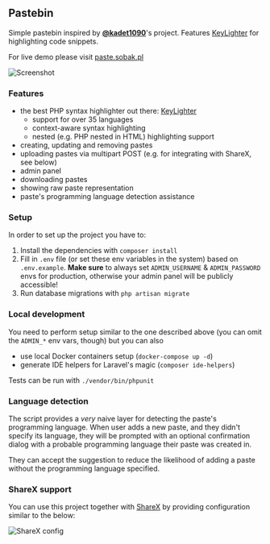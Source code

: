 ## Pastebin

Simple pastebin inspired by **[@kadet1090](https://github.com/kadet1090)**'s project. Features
[KeyLighter][keylighter] for highlighting code snippets.

For live demo please visit [paste.sobak.pl](http://paste.sobak.pl)

![Screenshot](https://i.imgur.com/mcwzkPf.png)

### Features

- the best PHP syntax highlighter out there: [KeyLighter][keylighter]
  - support for over 35 languages
  - context-aware syntax highlighting
  - nested (e.g. PHP nested in HTML) highlighting support
- creating, updating and removing pastes
- uploading pastes via multipart POST (e.g. for integrating with ShareX, see below)
- admin panel
- downloading pastes
- showing raw paste representation
- paste's programming language detection assistance

### Setup

In order to set up the project you have to:

1. Install the dependencies with `composer install`
2. Fill in `.env` file (or set these env variables in the system) based on `.env.example`.
   **Make sure** to always set `ADMIN_USERNAME` & `ADMIN_PASSWORD` envs for production,
   otherwise your admin panel will be publicly accessible!
3. Run database migrations with `php artisan migrate`

### Local development

You need to perform setup similar to the one described above (you can omit the `ADMIN_*` env
vars, though) but you can also

- use local Docker containers setup (`docker-compose up -d`)
- generate IDE helpers for Laravel's magic (`composer ide-helpers`)

Tests can be run with `./vendor/bin/phpunit`

### Language detection

The script provides a _very_ naive layer for detecting the paste's programming language.
When user adds a new paste, and they didn't specify its language, they will be prompted
with an optional confirmation dialog with a probable programming language their paste
was created in.

They can accept the suggestion to reduce the likelihood of adding a paste without the
programming language specified.

### ShareX support

You can use this project together with [ShareX](https://getsharex.com) by providing
configuration similar to the below:

![ShareX config](http://i.imgur.com/It9I8fa.png)


[keylighter]: https://keylighter.kadet.net

